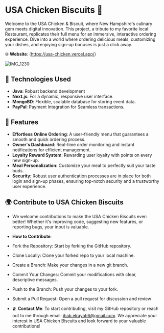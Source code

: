# USA Chicken Biscuits 🍗

Welcome to the USA Chicken & Biscuit, where New Hampshire's culinary gem meets digital innovation. This project, a tribute to my favorite local Restaurant, replicates their full menu for an immersive, interactive ordering experience. Dive into a world where ordering delicious meals, customizing your dishes, and enjoying sign-up bonuses is just a click away.

🌐 **Website**: (https://usa-chicken.vercel.app/)


![IMG_1230](https://github.com/ihab-elrayah/USA-Chicken-Biscuits/assets/127975319/f57324b2-4f41-4242-a156-c18ee5b73e7d)


## 🦾 Technologies Used

- **Java**: Robust backend development
- **Next.js**: For a dynamic, responsive user interface.
- **MongoBD**: Flexible, scalable database for storing event data.
- **PayPal**: Payment Integration for Seamless transactions.


## 🌟 Features

- **Effortless Online Ordering**: A user-friendly menu that guarantees a smooth and quick ordering process.
- **Owner's Dashboard**: Real-time order monitoring and instant notifications for efficient management.
- **Loyalty Reward System**: Rewarding user loyalty with points on every new sign-up.
- **Meal Personalization**: Customize your meal to perfectly suit your taste buds.
- **Security**: Robust user authentication processes are in place for both login and sign-up phases, ensuring top-notch security and a trustworthy user experience.



## 🌍 Contribute to USA Chicken Biscuits

- We welcome contributions to make the USA Chicken Biscuits even better! Whether it's improving code, suggesting new features, or reporting bugs, your input is valuable.

- **How to Contribute**:
- Fork the Repository: Start by forking the GitHub repository.
- Clone Locally: Clone your forked repo to your local machine.
- Create a Branch: Make your changes in a new git branch.
- Commit Your Changes: Commit your modifications with clear, descriptive messages.
- Push to the Branch: Push your changes to your fork.
- Submit a Pull Request: Open a pull request for discussion and review

- 🫂 **Contact Me**: To start contributing, visit my GitHub repository or reach out to me through email: ihab.elrayah6@gmail.com. We appreciate your interest in USA Chicken Biscuits and look forward to your valuable contributions!
